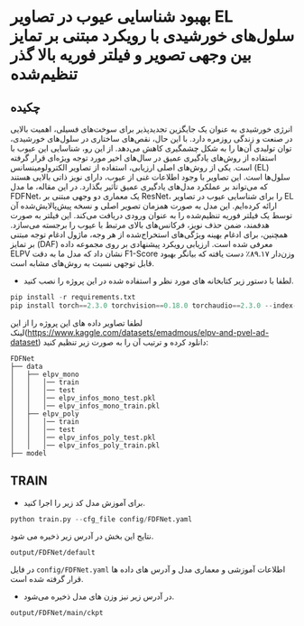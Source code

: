 # بهبود شناسایی عیوب در تصاویر EL سلول‌های خورشیدی با رویکرد مبتنی بر تمایز بین وجهی تصویر و فیلتر فوریه بالا گذر تنظیم‌شده


## چکیده
انرژی خورشیدی به عنوان یک جایگزین تجدیدپذیر برای سوخت‌های فسیلی، اهمیت بالایی در صنعت و زندگی روزمره دارد. با این حال، نقص‌های ساختاری در سلول‌های خورشیدی، توان تولیدی آن‌ها را به شکل چشمگیری کاهش می‌دهد. از این رو، شناسایی این عیوب با استفاده از روش‌های یادگیری عمیق در سال‌های اخیر مورد توجه ویژه‌ای قرار گرفته است. یکی از روش‌های اصلی ارزیابی، استفاده از تصاویر الکترولومینسانس (EL) سلول‌ها است. این تصاویر با وجود اطلاعات غنی از عیوب، دارای نویز ذاتی بالایی هستند که می‌تواند بر عملکرد مدل‌های یادگیری عمیق تأثیر بگذارد. در این مقاله، ما مدل FDFNet، یک معماری دو وجهی مبتنی بر ResNet، را برای شناسایی عیوب در تصاویر EL ارائه کرده‌ایم. این مدل به صورت همزمان تصویر اصلی و نسخه پیش‌پالایش‌شده آن توسط یک فیلتر فوریه تنظیم‌شده را به عنوان ورودی دریافت می‌کند. این فیلتر به صورت هدفمند، ضمن حذف نویز، فرکانس‌های بالای مرتبط با عیوب را برجسته می‌سازد. همچنین، برای ادغام بهینه ویژگی‌های استخراج‌شده از هر وجه، ماژول ادغام توجه مبتنی بر تمایز (DAF) معرفی شده است. ارزیابی رویکرد پیشنهادی بر روی مجموعه داده ELPV نشان داد که مدل ما به دقت F1-Score وزن‌دار ۸۹.۱۷٪ دست یافته که بیانگر بهبود قابل توجهی نسبت به روش‌های مشابه است.




* لطفا با دستور زیر کتابخانه های مورد نظر و استفاده شده در این پروژه را نصب کنید.
```python 
pip install -r requirements.txt
pip install torch==2.3.0 torchvision==0.18.0 torchaudio==2.3.0 --index-url https://download.pytorch.org/whl/cu121
```

لطفا تصاویر داده های این پروژه را از این لینک(https://www.kaggle.com/datasets/emadmous/elpv-and-pvel-ad-dataset) دانلود کرده و ترتیب آن را به صورت زیر تنظیم کنید:


```
FDFNet
├── data
│   ├── elpv_mono
│   │   │── train
│   │   │── test
│   │   │── elpv_infos_mono_test.pkl
│   │   │── elpv_infos_mono_train.pkl
│   ├── elpv_poly
│   │   │── train
│   │   │── test
│   │   │── elpv_infos_poly_test.pkl
│   │   │── elpv_infos_poly_train.pkl
├── model
```

## TRAIN


* برای آموزش مدل کد زیر را اجرا کنید.
```python 
python train.py --cfg_file config/FDFNet.yaml
```
نتایج این بخش در آدرس زیر ذخیره می شود.

```commandline
output/FDFNet/default
```
 در فایل  ``` config/FDFNet.yaml ``` اطلاعات آموزشی و معماری مدل و آدرس های داده ها قرار گرفته شده است.


* در آدرس زیر نیز وزن های مدل ذخیره می‌شود.

```commandline
output/FDFNet/main/ckpt
```

